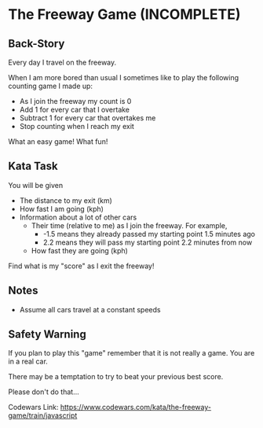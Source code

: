 # The Freeway Game (INCOMPLETE)

## Back-Story
Every day I travel on the freeway.

When I am more bored than usual I sometimes like to play the following counting game I made up:

- As I join the freeway my count is 0
- Add 1 for every car that I overtake
- Subtract 1 for every car that overtakes me
- Stop counting when I reach my exit

What an easy game! What fun!

## Kata Task

You will be given

- The distance to my exit (km)
- How fast I am going (kph)
- Information about a lot of other cars
    - Their time (relative to me) as I join the freeway. For example,
        - -1.5 means they already passed my starting point 1.5 minutes ago
        - 2.2 means they will pass my starting point 2.2 minutes from now
    - How fast they are going (kph)

Find what is my "score" as I exit the freeway!

## Notes
- Assume all cars travel at a constant speeds

## Safety Warning

If you plan to play this "game" remember that it is not really a game. You are in a real car.

There may be a temptation to try to beat your previous best score.

Please don't do that...

Codewars Link: https://www.codewars.com/kata/the-freeway-game/train/javascript